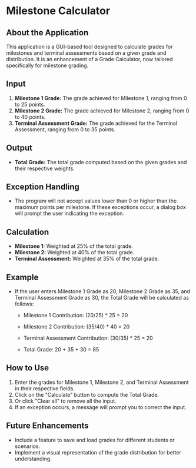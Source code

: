 # Milestone Calculator

## About the Application

This application is a GUI-based tool designed to calculate grades for milestones and terminal assessments based on a given grade and distribution. It is an enhancement of a Grade Calculator, now tailored specifically for milestone grading.

## Input

1. **Milestone 1 Grade:** The grade achieved for Milestone 1, ranging from 0 to 25 points.
2. **Milestone 2 Grade:** The grade achieved for Milestone 2, ranging from 0 to 40 points.
3. **Terminal Assessment Grade:** The grade achieved for the Terminal Assessment, ranging from 0 to 35 points.

## Output

- **Total Grade:** The total grade computed based on the given grades and their respective weights.

## Exception Handling

- The program will not accept values lower than 0 or higher than the maximum points per milestone. If these exceptions occur, a dialog box will prompt the user indicating the exception.

## Calculation

- **Milestone 1:** Weighted at 25% of the total grade.
- **Milestone 2:** Weighted at 40% of the total grade.
- **Terminal Assessment:** Weighted at 35% of the total grade.

## Example

- If the user enters Milestone 1 Grade as 20, Milestone 2 Grade as 35, and Terminal Assessment Grade as 30, the Total Grade will be calculated as follows:

  - Milestone 1 Contribution: (20/25) * 25 = 20   
  - Milestone 2 Contribution: (35/40) * 40 = 20
  - Terminal Assessment Contribution: (30/35) * 25 = 20

  - Total Grade: 20 + 35 + 30 = 85

## How to Use

1. Enter the grades for Milestone 1, Milestone 2, and Terminal Assessment in their respective fields.
2. Click on the "Calculate" button to compute the Total Grade.
3. Or click "Clear all" to remove all the input.
4. If an exception occurs, a message will prompt you to correct the input.

## Future Enhancements

- Include a feature to save and load grades for different students or scenarios.
- Implement a visual representation of the grade distribution for better understanding.
